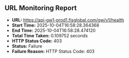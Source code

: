 ## URL Monitoring Report

- **URL:** https://api-gw1-prod1.fisglobal.com/gw/v1/health
- **Start Time:** 2025-10-04T16:58:28.364368
- **End Time:** 2025-10-04T16:58:28.474120
- **Total Time Taken:** 0.109752 seconds
- **HTTP Status Code:** 403
- **Status:** Failure
- **Failure Reason:** HTTP Status Code: 403
